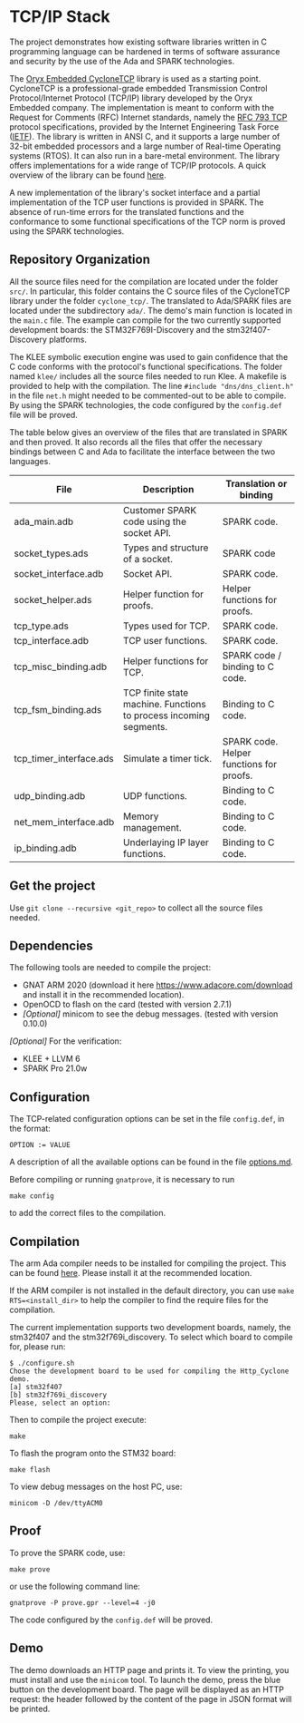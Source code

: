 TCP/IP Stack
============

The project demonstrates how existing software libraries written in C programming language can be hardened in terms of  software assurance and security by the use of the Ada and SPARK technologies. 

The [Oryx Embedded CycloneTCP](https://oryx-embedded.com) library is used as a starting point. CycloneTCP is a professional-grade embedded Transmission Control Protocol/Internet Protocol (TCP/IP) library developed by the Oryx Embedded company. The implementation is meant to conform with the Request for Comments (RFC) Internet standards, namely the [RFC 793 TCP](https://tools.ietf.org/html/rfc793) protocol specifications,  provided by the Internet Engineering Task Force ([IETF](https://tools.ietf.org/)). The library is written in ANSI C, and it supports a large number of 32-bit embedded processors and a large number of Real-time Operating systems (RTOS). It can also run in a bare-metal environment. The library offers implementations for a wide range of TCP/IP protocols. A quick overview of the library can be found [here](https://www.oryx-embedded.com/products/CycloneTCP.html). 

A new implementation of the library's socket interface and a partial implementation of the TCP user functions is provided in SPARK. The absence of run-time errors for the translated functions and the conformance to some functional specifications of the TCP norm is proved using the SPARK technologies.

Repository Organization
----------------------------

All the source files need for the compilation are located under the folder `src/`. In particular, this folder contains the C source files of the CycloneTCP library under the folder `cyclone_tcp/`. The translated to Ada/SPARK files are located under the subdirectory `ada/`. The demo's main function is located in the `main.c` file. The example can compile for the two currently supported development boards: the STM32F769I-Discovery and the stm32f407-Discovery platforms.

The KLEE symbolic execution engine was used to gain confidence that the C code conforms with the protocol's functional specifications. The folder named  `klee/` includes all the source files needed to run Klee. A makefile is provided to help with the compilation. The line `#include "dns/dns_client.h"` in the file `net.h` might needed to be commented-out to be able to compile. By using the SPARK technologies, the code configured by the `config.def` file will be proved. 

The table below gives an overview of the files that are translated in SPARK and then proved. It also records all the files that offer the necessary bindings between C and Ada to facilitate the interface between the two languages.

| File                    | Description                                                       | Translation or binding                   |
|-------------------------|-------------------------------------------------------------------|------------------------------------------|
| ada_main.adb            | Customer SPARK code using the socket API.                         | SPARK code.                              |
| socket_types.ads        | Types and structure of a socket.                                  | SPARK code                               |
| socket_interface.adb    | Socket API.                                                       | SPARK code.                              |
| socket_helper.ads       | Helper function for proofs.                                       | Helper functions for proofs.             |
| tcp_type.ads            | Types used for TCP.                                               | SPARK code.                              |
| tcp_interface.adb       | TCP user functions.                                               | SPARK code.                              |
| tcp_misc_binding.adb    | Helper functions for TCP.                                         | SPARK code / binding to C code.          |
| tcp_fsm_binding.ads     | TCP finite state machine. Functions to process incoming segments. | Binding to C code.                       |
| tcp_timer_interface.ads | Simulate a timer tick.                                            | SPARK code. Helper functions for proofs. |
| udp_binding.adb         | UDP functions.                                                    | Binding to C code.                       |
| net_mem_interface.adb   | Memory management.                                                | Binding to C code.                       |
| ip_binding.adb          | Underlaying IP layer functions.                                   | Binding to C code.                       |


Get the project
-----------

Use `git clone --recursive <git_repo>` to collect all the source files
needed.

Dependencies
-----------

The following tools are needed to compile the project:
* GNAT ARM 2020 (download it here https://www.adacore.com/download and install it in the recommended location).
* OpenOCD to flash on the card (tested with version 2.7.1)
* *[Optional]* minicom to see the debug messages. (tested with version 0.10.0)

*[Optional]* For the verification:
* KLEE + LLVM 6
* SPARK Pro 21.0w

Configuration
-------------

The TCP-related  configuration options can be set in the file `config.def`,
in the format:
```
OPTION := VALUE
```
A description of all the available options can be found in the file
[options.md](options.md).

Before compiling or running `gnatprove`, it is necessary to run
```
make config
```
to add the correct files to the compilation.

Compilation
-----------

The arm Ada compiler needs to be installed for compiling the project. This can be found [here](https://www.adacore.com/download). Please install it at the recommended location.

If the ARM compiler is not installed in the default directory, you can use
`make RTS=<install_dir>` to help the compiler to find the require files
for the compilation.

The current implementation supports two development boards, namely, the stm32f407 and the stm32f769i_discovery. To select which board to compile for, please run:
```
$ ./configure.sh
Chose the development board to be used for compiling the Http_Cyclone demo.
[a] stm32f407
[b] stm32f769i_discovery
Please, select an option:
```
Then to compile the project execute:
```
make
```
To flash the program onto the STM32 board:
```
make flash
```
To view debug messages on the host PC, use:
```
minicom -D /dev/ttyACM0
```

Proof
-----
To prove the SPARK code, use:
```
make prove
```
or use the following command line:
```
gnatprove -P prove.gpr --level=4 -j0
```
The code configured by the `config.def` will be proved.


Demo
-------

The demo downloads an HTTP page and prints it. To view the printing, you must install and use the `minicom` tool. To launch the demo, press the blue button on the development board. The page will be displayed as an HTTP request: the header followed by the content of the
page in JSON format will be printed.


